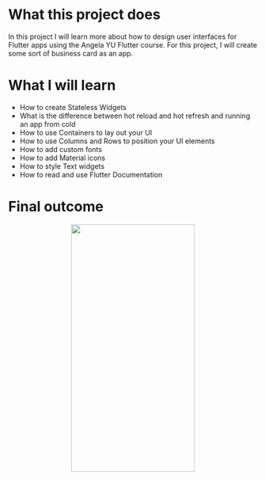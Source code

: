 # What this project does

In this project I will learn more about how to design user interfaces for Flutter apps using the Angela YU Flutter course. For this project, I will create some sort of business card as an app. 

# What I will learn

* How to create Stateless Widgets
* What is the difference between hot reload and hot refresh and running an app from cold
* How to use Containers to lay out your UI
* How to use Columns and Rows to position your UI elements
* How to add custom fonts
* How to add Material icons
* How to style Text widgets
* How to read and use Flutter Documentation

# Final outcome

<p align="center">
  <img 
    width="250"
    height="500"
    src="https://user-images.githubusercontent.com/60824509/174119117-058651e4-0508-4765-b1ef-2de131185f33.png"
  >
</p>


